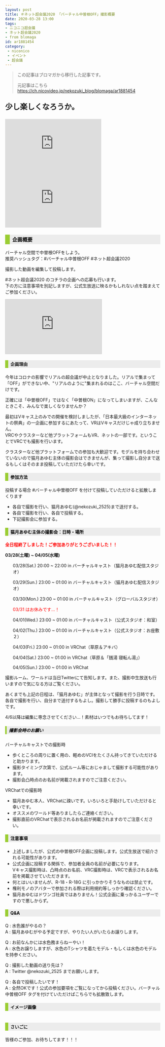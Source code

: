 ```yaml
---
layout: post
title: ＃ネット超会議2020 「バーチャル中曽根OFF」撮影概要
date: 2020-03-28 13:00
tags: 
- ニコニコ超会議
- ネット超会議2020
- from blomaga
id: ar1881454
category:
 - niconico
 - イベント
 - 超会議
---
```

> この記事はブロマガから移行した記事です。
>
> 元記事はこちら
> https://ch.nicovideo.jp/nekozuki_blog/blomaga/ar1881454

<p style="font-weight:bolder;font-size:x-large;">少し楽しくなろうか。</p>
<div><iframe width="312" height="176" src="https://live.nicovideo.jp/embed/lv325012573" scrolling="no" style="border:none;" frameborder="0"></iframe> <iframe width="312" height="176" src="https://ext.nicovideo.jp/thumb/sm11268" scrolling="no" style="border:none;" frameborder="0"></iframe></div>
<h3 style="color:black; padding:.2em .5em;background-color:#ececec;border-left:15px solid #9acd32;"><strong>企画概要</strong></h3>
<p>バーチャル空間で中曽根OFFをしよう。<br>
 推奨ハッシュタグ：#バーチャル中曽根OFF #ネット超会議2020</p>
<p>撮影した動画を編集して投稿します。</p>
<p>#ネット超会議2020 のコチラの企画への応募も行います。<br>
 下の方に注意事項を別記しますが、公式生放送に映るかもしれない点を踏まえてご参加ください。</p>
<iframe width="312" height="176" src="https://live.nicovideo.jp/embed/lv324971636" scrolling="no" style="border:solid 1px #CCC;" frameborder="0"></iframe><h4 style="padding:.2em .5em;background-color:#ececec;border-left:10px solid #9acd32;">企画理由</h4>
<p>今年はコロナの影響でリアルの超会議が中止となりました。リアルで集まって「OFF」ができない中、"リアルのように"集まれるのはここ、バーチャル空間だけです。</p>
<p>正確には「中曽根OFF」ではなく「中曽根ON」になってしまいますが、こんなときこそ、みんなで楽しくなりませんか？</p>
<p>最初はVキャス上のみでの開催を検討しましたが、「日本最大級のインターネットの祭典」の一企画に参加するにあたって、VRはVキャスだけじゃ成り立ちません。<br>
 VRCやクラスターなど他プラットフォームもVR、ネットの一部です。ということでVRCでも撮影を行います。</p>
<p>クラスターなど他プラットフォームでの参加も大歓迎です。モデルを持ち合わせていないので猫月あゆむ主体の撮影会はできませんが、集って撮影し自分まで送るもしくはそのまま投稿していただけたら幸いです。</p>
<h4 style="color:black; padding:.2em .5em;background-color:#ececec;border-left:10px solid #9acd32;">参加方法</h4>
<p>投稿する場合 #バーチャル中曽根OFF を付けて投稿していただけると拡散しまくります</p>
<ul><li>各自で撮影を行い、猫月あゆむ(@nekozuki_2525)まで送付する。</li>
<li>各自で撮影を行い、各自で投稿する。</li>
<li>下記撮影会に参加する。</li>
</ul>
<h4 style="color:black; padding:.2em .5em;background-color:#ececec;border-left:10px solid #9acd32;">猫月あゆむ主体の撮影会：日時・場所<br>
</h4>
<p style="font-weight:bolder;"><span style="color:rgb(255,0,0);">全日程終了しました！ご参加ありがとうございました！！</span></p>
<p style="font-weight:bolder;">03/28(土曜) ~ 04/05(水曜)</p>
<div style="margin-left:25px;"><p>03/28(Sat.) 20:00 ~ 22:00 in バーチャルキャスト（猫月あゆむ配信スタジオ）</p>
<p>03/29(Sun.) 23:00 ~ 01:00 in バーチャルキャスト（猫月あゆむ配信スタジオ）</p>
<p>03/30(Mon.) 23:00 ~ 01:00 in バーチャルキャスト（グローバルスタジオ）</p>
<p style="color:#FF0000;">03/31 はお休みです...！</p>
<p>04/01(Wed.) 23:00 ~ 01:00 in バーチャルキャスト（公式スタジオ：和室）</p>
<p>04/02(Thu.) 23:00 ~ 01:00 in バーチャルキャスト（公式スタジオ：お座敷２）</p>
<p>04/03(Fri.) 23:00 ~ 01:00 in VRChat（草原＆アキバ）</p>
<p>04/04(Sat.) 23:00 ~ 01:00 in VRChat（草原＆「銭湯 寝転ん湯」）</p>
<p>04/05(Sun.) 23:00 ~ 01:00 in VRChat</p>
</div>
<p>撮影ルーム、ワールドは当日Twitterにて告知します。また、撮影中生放送も行いますので気になる方はご覧ください。</p>
<p>あくまでも上記の日程は、「猫月あゆむ」が主体となって撮影を行う日時です。<br>
 各自で撮影を行い、自分まで送付するもよし。撮影して勝手に投稿するのもよしです。</p>
<p>4/6以降は編集に専念させてください...！素材はいつでもお待ちしてます！</p>
<h5 style="color:black; padding:.2em .5em;background-color:#ececec;border-left:5px solid #9acd32;">撮影会時のお願い</h5>
<p>バーチャルキャストでの撮影時</p>
<ul><li>歩くところの周りに置く用の、軽めのVCIをたくさん持ってきていただけると助かります。</li>
<li>撮影タイミング次第で、公式ルーム等におじゃまして撮影する可能性があります。</li>
<li>撮影会凸時点のお名前が掲載されますのでご注意ください。</li>
</ul>
<p>VRChatでの撮影時</p>
<ul><li>猫月あゆむ本人、VRChatに疎いです。いろいろと手助けしていただけると幸いです。</li>
<li>オススメのワールド等ありましたらご連絡ください。</li>
<li>撮影直前のVRChatで表示されるお名前が掲載されますのでご注意ください。</li>
</ul>
<h4 style="color:black; padding:.2em .5em;background-color:#ececec;border-left:10px solid #9acd32;">注意事項</h4>
<ul><li>上述しましたが、公式の中曽根OFF企画に投稿します。公式生放送で紹介される可能性があります。</li>
<li>公式企画に投稿する関係で、参加者全員の名前が必要になります。<br>
 Vキャス撮影時は、凸時点のお名前、VRC撮影時は、VRCで表示されるお名前を掲載させていただきます。</li>
<li>何とはいいませんが、R-18・R-18G に引っかかりそうなものは禁止です。</li>
<li>権利モノのアバターで参加される際は利用規約等しっかり確認ください。</li>
<li>猫月あゆむはドワンゴ社員ではありません！公式企画に乗っかるユーザーですので悪しからず。</li>
</ul>
<h4 style="color:black; padding:.2em .5em;background-color:#ececec;border-left:10px solid #9acd32;">Q&amp;A</h4>
<p>Q : 水色誰がやるの？ <br>
 A : 猫月あゆむがやる予定ですが、やりたい人がいたらお譲りします。</p>
<p>Q : お前なんかには水色務まらねーやい！ <br>
 A : 水色お譲りしますが、水色のTシャツを着たモデル・もしくは水色のモデルを持参ください。</p>
<p>Q : 撮影した動画の送り先は？ <br>
 A : Twitter @nekozuki_2525 までお願いします。</p>
<p>Q : 各自で投稿したいです！ <br>
 A : 全然OKです！公式の参加要項をご覧になってから投稿ください。バーチャル中曽根OFF タグを付けていただけばこちらでも拡散致します。</p>
<h4 style="color:black; padding:.2em .5em;background-color:#ececec;border-left:10px solid #9acd32;">イメージ画像</h4>
<img src="https://media.discordapp.net/attachments/542501461439938596/693213486465024060/2020032805210099.png?width=1248&amp;height=702" alt=""><img src="https://media.discordapp.net/attachments/542501461439938596/693213513899835432/2020032805250172.png?width=1248&amp;height=702" alt=""><h4 style="padding:.2em .5em;background-color:#ececec;border-left:10px solid #9acd32;">さいごに</h4>
<p>皆様のご参加、お待ちしてます！！！</p>
